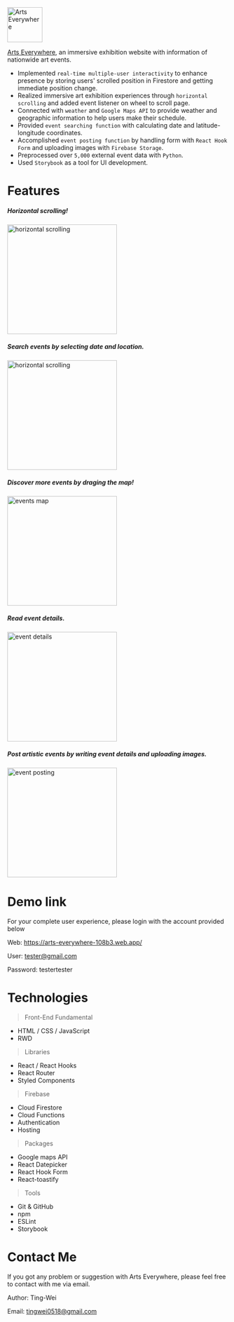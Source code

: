 <img src="https://i.imgur.com/ANcOW4F.png" height="80px" alt="Arts Everywhere" title="Arts Everywhere">

[Arts Everywhere](https://arts-everywhere-108b3.web.app/),
an immersive exhibition website with information of nationwide art events.

* Implemented `real-time multiple-user interactivity` to enhance presence by storing users' scrolled position in Firestore and getting immediate position change.
* Realized immersive art exhibition experiences through `horizontal scrolling` and added event listener on wheel to scroll page.
* Connected with `weather` and `Google Maps API` to provide weather and geographic information to help users make their schedule.
* Provided `event searching function` with calculating date and latitude-longitude coordinates.
* Accomplished `event posting function` by handling form with `React Hook Form` and uploading images with `Firebase Storage`.
* Preprocessed over `5,000` external event data with `Python`.
* Used `Storybook` as a tool for UI development.

# Features

##### Horizontal scrolling!
<img src="https://i.imgur.com/qJQBXiL.gif" height="250px" alt="horizontal scrolling" title="horizontal scrolling">

##### Search events by selecting date and location.
<img src="https://i.imgur.com/7UIN7KG.gif" height="250px" alt="horizontal scrolling" title="horizontal scrolling">

##### Discover more events by draging the map!
<img src="https://i.imgur.com/gwXaxV7.gif" height="250px" alt="events map" title="events map">

##### Read event details.
<img src="https://i.imgur.com/TsTGBXh.png" height="250px" alt="event details" title="event details">

##### Post artistic events by writing event details and uploading images.
<img src="https://i.imgur.com/Fnx7nQj.png" height="250px" alt="event posting" title="event posting">


# Demo link

For your complete user experience, please login with the account provided below

Web: https://arts-everywhere-108b3.web.app/

User: tester@gmail.com

Password: testertester


# Technologies

> Front-End Fundamental

- HTML / CSS / JavaScript
- RWD

> Libraries

- React / React Hooks
- React Router
- Styled Components


> Firebase

- Cloud Firestore
- Cloud Functions
- Authentication
- Hosting

> Packages

- Google maps API
- React Datepicker
- React Hook Form
- React-toastify


> Tools

- Git & GitHub
- npm
- ESLint
- Storybook

# Contact Me

If you got any problem or suggestion with Arts Everywhere, please feel free to contact with me via email.

Author: Ting-Wei 

Email: tingwei0518@gmail.com
